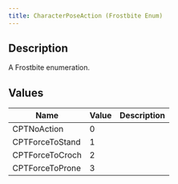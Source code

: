 ```yaml
---
title: CharacterPoseAction (Frostbite Enum)
---
```

## Description

A Frostbite enumeration.

## Values

| Name            | Value | Description |
| --------------- | ----- | ----------- |
| CPTNoAction     | 0     |             |
| CPTForceToStand | 1     |             |
| CPTForceToCroch | 2     |             |
| CPTForceToProne | 3     |             |
